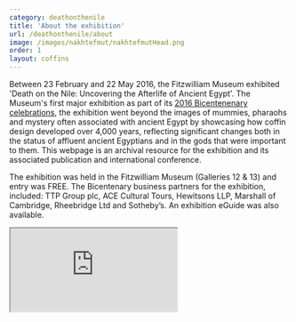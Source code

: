 ```yaml
---
category: deathonthenile
title: 'About the exhibition'
url: /deathonthenile/about
image: /images/nakhtefmut/nakhtefmutHead.png
order: 1
layout: coffins
---
```


Between 23 February and 22 May 2016, the Fitzwilliam Museum exhibited 'Death on the Nile: Uncovering the Afterlife of Ancient Egypt'. The Museum's first major exhibition as part of its [2016 Bicentenenary celebrations](https://beta.fitz.ms/news/2016-the-fitzwilliam-museum-bicentenary), the exhibition went beyond the images of mummies, pharaohs and mystery often associated with ancient Egypt by showcasing how coffin design developed over 4,000 years, reflecting significant changes both in the status of affluent ancient Egyptians and in the gods that were important to them. This webpage is an archival resource for the exhibition and its associated publication and international conference.

The exhibition was held in the Fitzwilliam Museum (Galleries 12 & 13) and entry was FREE. The Bicentenary business partners for the exhibition, included: TTP Group plc, ACE Cultural Tours, Hewitsons LLP, Marshall of Cambridge, Rheebridge Ltd and Sotheby’s. An exhibition eGuide was also available.

<div class="card col-sm p-0 m-2">
    <div class="ratio ratio-16x9">
        <iframe src="https://www.youtube.com/embed/aXojKonk0u0""
                            allow="accelerometer; autoplay; encrypted-media; gyroscope; picture-in-picture"
                            allowfullscreen></iframe>
    </div>
 </div>


